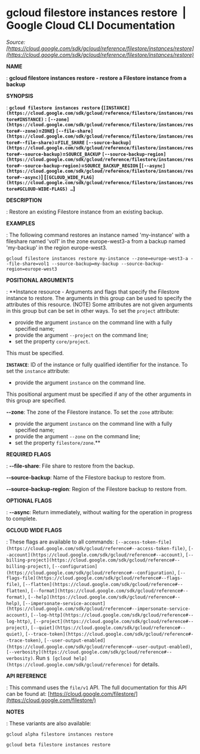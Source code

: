 # gcloud filestore instances restore  |  Google Cloud CLI Documentation

*Source: [https://cloud.google.com/sdk/gcloud/reference/filestore/instances/restore](https://cloud.google.com/sdk/gcloud/reference/filestore/instances/restore)*

**NAME**

: **gcloud filestore instances restore - restore a Filestore instance from a backup**

**SYNOPSIS**

: **`gcloud filestore instances restore` (`[INSTANCE](https://cloud.google.com/sdk/gcloud/reference/filestore/instances/restore#INSTANCE)` : `[--zone](https://cloud.google.com/sdk/gcloud/reference/filestore/instances/restore#--zone)`=`ZONE`) `[--file-share](https://cloud.google.com/sdk/gcloud/reference/filestore/instances/restore#--file-share)`=`FILE_SHARE` `[--source-backup](https://cloud.google.com/sdk/gcloud/reference/filestore/instances/restore#--source-backup)`=`SOURCE_BACKUP` `[--source-backup-region](https://cloud.google.com/sdk/gcloud/reference/filestore/instances/restore#--source-backup-region)`=`SOURCE_BACKUP_REGION` [`[--async](https://cloud.google.com/sdk/gcloud/reference/filestore/instances/restore#--async)`] [`[GCLOUD_WIDE_FLAG](https://cloud.google.com/sdk/gcloud/reference/filestore/instances/restore#GCLOUD-WIDE-FLAGS) …`]**

**DESCRIPTION**

: Restore an existing Filestore instance from an existing backup.

**EXAMPLES**

: The following command restores an instance named 'my-instance' with a fileshare
named 'vol1' in the zone europe-west3-a from a backup named 'my-backup' in the
region europe-west3.

```
gcloud filestore instances restore my-instance --zone=europe-west3-a --file-share=vol1 --source-backup=my-backup --source-backup-region=europe-west3
```

**POSITIONAL ARGUMENTS**

: **Instance resource - Arguments and flags that specify the Filestore instance to
restore. The arguments in this group can be used to specify the attributes of
this resource. (NOTE) Some attributes are not given arguments in this group but
can be set in other ways.
To set the `project` attribute:

- provide the argument `instance` on the command line with a fully
specified name;
- provide the argument `--project` on the command line;
- set the property `core/project`.

This must be specified.

**`INSTANCE`**:
ID of the instance or fully qualified identifier for the instance.
To set the `instance` attribute:

- provide the argument `instance` on the command line.

This positional argument must be specified if any of the other arguments in this
group are specified.

**--zone**:
The zone of the Filestore instance.
To set the `zone` attribute:

- provide the argument `instance` on the command line with a fully
specified name;
- provide the argument `--zone` on the command line;
- set the property `filestore/zone`.**

**REQUIRED FLAGS**

: **--file-share**:
File share to restore from the backup.

**--source-backup**:
Name of the Filestore backup to restore from.

**--source-backup-region**:
Region of the Filestore backup to restore from.

**OPTIONAL FLAGS**

: **--async**:
Return immediately, without waiting for the operation in progress to complete.

**GCLOUD WIDE FLAGS**

: These flags are available to all commands: `[--access-token-file](https://cloud.google.com/sdk/gcloud/reference#--access-token-file)`,
`[--account](https://cloud.google.com/sdk/gcloud/reference#--account)`, `[--billing-project](https://cloud.google.com/sdk/gcloud/reference#--billing-project)`,
`[--configuration](https://cloud.google.com/sdk/gcloud/reference#--configuration)`,
`[--flags-file](https://cloud.google.com/sdk/gcloud/reference#--flags-file)`,
`[--flatten](https://cloud.google.com/sdk/gcloud/reference#--flatten)`, `[--format](https://cloud.google.com/sdk/gcloud/reference#--format)`, `[--help](https://cloud.google.com/sdk/gcloud/reference#--help)`, `[--impersonate-service-account](https://cloud.google.com/sdk/gcloud/reference#--impersonate-service-account)`,
`[--log-http](https://cloud.google.com/sdk/gcloud/reference#--log-http)`,
`[--project](https://cloud.google.com/sdk/gcloud/reference#--project)`, `[--quiet](https://cloud.google.com/sdk/gcloud/reference#--quiet)`, `[--trace-token](https://cloud.google.com/sdk/gcloud/reference#--trace-token)`, `[--user-output-enabled](https://cloud.google.com/sdk/gcloud/reference#--user-output-enabled)`,
`[--verbosity](https://cloud.google.com/sdk/gcloud/reference#--verbosity)`.
Run `$ [gcloud help](https://cloud.google.com/sdk/gcloud/reference)` for details.

**API REFERENCE**

: This command uses the `file/v1` API. The full documentation for this
API can be found at: [https://cloud.google.com/filestore/](https://cloud.google.com/filestore/)

**NOTES**

: These variants are also available:

```
gcloud alpha filestore instances restore
```

```
gcloud beta filestore instances restore
```